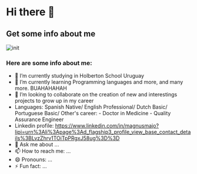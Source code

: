 # Hi there 👋

## Get some info about me
![init](https://github.com/user-attachments/assets/294eac11-715e-4a89-bcc5-62a552c45e86)

### Here are some info about me:

- 🔭 I’m currently studying in Holberton School Uruguay
- 🌱 I’m currently learning Programming languages and more, and many more. BUAHAHAHAH 
- 👯 I’m looking to collaborate on the creation of new and interestings projects to grow up in my career
- Languages: 
Spanish     Native/
English     Professional/
Dutch       Basic/
Portuguese  Basic/
Other's career: - Doctor in Medicine
                - Quality Assurance Engineer
-  Linkedin profile:  https://www.linkedin.com/in/magnusmajo?lipi=urn%3Ali%3Apage%3Ad_flagship3_profile_view_base_contact_details%3BLvzZhrv1TOiTpPRgxJ58ug%3D%3D
- 💬 Ask me about ...
- 📫 How to reach me: ...
- 😄 Pronouns: ...
- ⚡ Fun fact: ...
